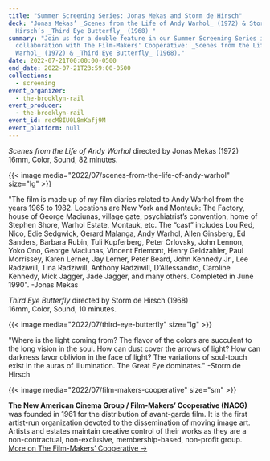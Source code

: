 ```yaml
---
title: "Summer Screening Series: Jonas Mekas and Storm de Hirsch"
deck: "Jonas Mekas’ _Scenes from the Life of Andy Warhol_ (1972) & Storm de
  Hirsch’s _Third Eye Butterfly_ (1968) "
summary: "Join us for a double feature in our Summer Screening Series in
  collaboration with The Film-Makers' Cooperative: _Scenes from the Life of Andy
  Warhol_ (1972) & _Third Eye Butterfly_ (1968)."
date: 2022-07-21T00:00:00-0500
end_date: 2022-07-21T23:59:00-0500
collections:
  - screening
event_organizer:
  - the-brooklyn-rail
event_producer:
  - the-brooklyn-rail
event_id: recM8IU0L8mKafj9M
event_platform: null
---
```

*Scenes from the Life of Andy Warhol* directed by Jonas Mekas (1972)                                                            16mm, Color, Sound, 82 minutes.

{{< image media="2022/07/scenes-from-the-life-of-andy-warhol" size="lg" >}}

"The film is made up of my film diaries related to Andy Warhol from the years 1965 to 1982. Locations
are New York and Montauk: The Factory, house of George Maciunas, village gate, psychiatrist’s
convention, home of Stephen Shore, Warhol Estate, Montauk, etc. The “cast” includes Lou Red, Nico,
Edie Sedgwick, Gerard Malanga, Andy Warhol, Allen Ginsberg, Ed Sanders, Barbara Rubin, Tuli
Kupferberg, Peter Orlovsky, John Lennon, Yoko Ono, George Maciunas, Vincent Friemont, Henry
Geldzahler, Paul Morrissey, Karen Lerner, Jay Lerner, Peter Beard, John Kennedy Jr., Lee Radziwill, Tina
Radziwill, Anthony Radziwill, D’Allessandro, Caroline Kennedy, Mick Jagger, Jade Jagger, and many
others. Completed in June 1990".  -Jonas Mekas

*Third Eye Butterfly* directed by Storm de Hirsch (1968)               \
16mm, Color, Sound, 10 minutes.

{{< image media="2022/07/third-eye-butterfly" size="lg" >}}

"Where is the light coming from? The flavor of the colors are succulent to the long vision in the soul.
How can dust cover the arrows of light? How can darkness favor oblivion in the face of light? The
variations of soul-touch exist in the auras of illumination. The Great Eye dominates."  -Storm de Hirsch

{{< image media="2022/07/film-makers-cooperative" size="sm" >}}

**The New American Cinema Group / Film-Makers’ Cooperative (NACG)** was founded in 1961 for the
distribution of avant-garde film. It is the first artist-run organization devoted to the dissemination of moving image art. Artists and estates maintain creative control of their works as they are a non-contractual, non-exclusive, membership-based, non-profit group. \
[More on The Film-Makers’ Cooperative →](https://film-makerscoop.com/)